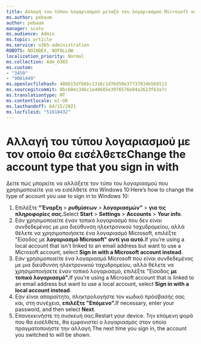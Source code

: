 ```yaml
---
title: Αλλαγή του τύπου λογαριασμού μεταξύ του λογαριασμού Microsoft και του τοπικού λογαριασμού
ms.author: pebaum
author: pebaum
manager: scotv
ms.audience: Admin
ms.topic: article
ms.service: o365-administration
ROBOTS: NOINDEX, NOFOLLOW
localization_priority: Normal
ms.collection: Adm_O365
ms.custom:
- "3450"
- "9001449"
ms.openlocfilehash: 488615dfb6bc1316c1d76d50e37737034b569113
ms.sourcegitcommit: 8bc60ec34bc1e40685e3976576e04a2623f63a7c
ms.translationtype: MT
ms.contentlocale: el-GR
ms.lasthandoff: 04/15/2021
ms.locfileid: "51818432"
---
```

# <a name="change-the-account-type-that-you-sign-in-with"></a><span data-ttu-id="fcacc-102">Αλλαγή του τύπου λογαριασμού με τον οποίο θα εισέλθετε</span><span class="sxs-lookup"><span data-stu-id="fcacc-102">Change the account type that you sign in with</span></span>

<span data-ttu-id="fcacc-103">Δείτε πώς μπορείτε να αλλάξετε τον τύπο του λογαριασμού που χρησιμοποιείτε για να εισέλθετε στα Windows 10:</span><span class="sxs-lookup"><span data-stu-id="fcacc-103">Here’s how to change the type of account you use to sign in to Windows 10:</span></span>

1. <span data-ttu-id="fcacc-104">Επιλέξτε **"Έναρξη**  >  **ρυθμίσεων**  >  **λογαριασμών"**  >  **για τις πληροφορίες σας.**</span><span class="sxs-lookup"><span data-stu-id="fcacc-104">Select **Start** > **Settings** > **Accounts** > **Your info**.</span></span>
2. <span data-ttu-id="fcacc-105">Εάν χρησιμοποιείτε έναν τοπικό λογαριασμό που δεν είναι συνδεδεμένος με μια διεύθυνση ηλεκτρονικού ταχυδρομείου, αλλά θέλετε να χρησιμοποιήσετε ένα λογαριασμό Microsoft, επιλέξτε "Είσοδος με **λογαριασμό Microsoft" αντί για αυτό.**</span><span class="sxs-lookup"><span data-stu-id="fcacc-105">If you’re using a local account that isn't linked to an email address but want to use a Microsoft account, select **Sign in with a Microsoft account instead**.</span></span>
3. <span data-ttu-id="fcacc-106">Εάν χρησιμοποιείτε ένα λογαριασμό Microsoft που είναι συνδεδεμένος με μια διεύθυνση ηλεκτρονικού ταχυδρομείου, αλλά θέλετε να χρησιμοποιήσετε έναν τοπικό λογαριασμό, επιλέξτε "Είσοδος **με τοπικό λογαριασμό".**</span><span class="sxs-lookup"><span data-stu-id="fcacc-106">If you’re using a Microsoft account that is linked to an email address but want to use a local account, select **Sign in with a local account instead**.</span></span>
4. <span data-ttu-id="fcacc-107">Εάν είναι απαραίτητο, πληκτρολογήστε τον κωδικό πρόσβασής σας και, στη συνέχεια, **επιλέξτε "Επόμενο".**</span><span class="sxs-lookup"><span data-stu-id="fcacc-107">If necessary, enter your password, and then select **Next**.</span></span>
5. <span data-ttu-id="fcacc-108">Επανεκκινήστε τη συσκευή σας.</span><span class="sxs-lookup"><span data-stu-id="fcacc-108">Restart your device.</span></span> <span data-ttu-id="fcacc-109">Την επόμενη φορά που θα εισέλθετε, θα εμφανιστεί ο λογαριασμός στον οποίο πραγματοποιήστε την αλλαγή.</span><span class="sxs-lookup"><span data-stu-id="fcacc-109">The next time you sign in, the account you switched to will be shown.</span></span>